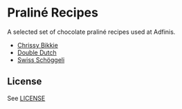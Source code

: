 
# Praliné Recipes

A selected set of chocolate praliné recipes used at Adfinis.

* [Chrissy Bikkie](./recipes/chrissy_bikkie.md)
* [Double Dutch](./recipes/double_dutch.md)
* [Swiss Schöggeli](./recipes/swiss_schoeggeli.md)

## License

See [LICENSE](./LICENSE)
